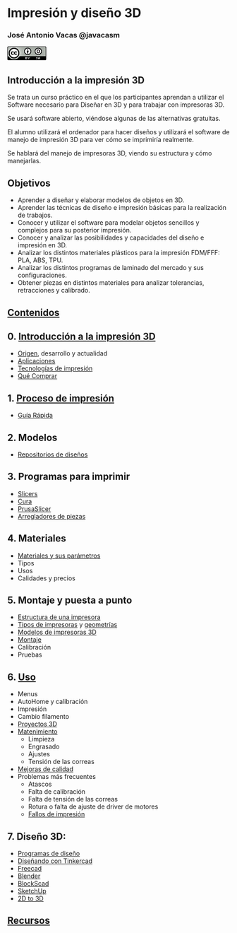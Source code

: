 # Impresión y diseño 3D 

### José Antonio Vacas @javacasm

![CCbySA](images/CCbySQ_88x31.png)

## Introducción a la impresión 3D

Se trata un curso práctico en el que los participantes aprendan a utilizar el Software necesario para Diseñar en 3D y para trabajar con impresoras 3D.

Se usará software abierto, viéndose algunas de las alternativas gratuitas.

El alumno utilizará el ordenador para hacer diseños y utilizará el software de manejo de impresión 3D para ver cómo se imprimiría realmente.

Se hablará del manejo de impresoras 3D, viendo su estructura y cómo manejarlas.

## Objetivos

* Aprender a diseñar y elaborar modelos de objetos en 3D.
* Aprender las técnicas de diseño e impresión básicas para la realización de trabajos.
* Conocer y utilizar el software para modelar objetos sencillos y complejos para su posterior impresión.
* Conocer y analizar las posibilidades y capacidades del diseño e impresión en 3D.
* Analizar los distintos materiales plásticos para la impresión FDM/FFF: PLA, ABS, TPU.
* Analizar los distintos programas de laminado del mercado y sus configuraciones.
* Obtener piezas en distintos materiales para analizar tolerancias, retracciones y calibrado.

## [Contenidos](./0.0.0.indice.md)

## 0. [Introducción a la impresión 3D](./0.0.Introduccion3D.md)
* [Origen](./0.1.Historia.md), desarrollo y actualidad
* [Aplicaciones](./0.2.Aplicaciones.md)
* [Tecnologías de impresión](./0.3.Tecnologias3D.md)
* [Qué Comprar](./0.4.ComprarImpresora3D.md)

## 1. [Proceso de impresión](./1.0.ProcesoImpresion3D.md)
* [Guía Rápida](./0.5.GuiaRapida.md)

## 2. Modelos
* [Repositorios de diseños](./2.0.Repositorios.md)
    
## 3. Programas para imprimir
* [Slicers](./3.0.Slicers.md)
* [Cura](./3.1.Cura.md)
* [PrusaSlicer](./3.2.Prusaslicer.md)
* [Arregladores de piezas](./3.4.ReparacionPiezas.md)

  
## 4. Materiales
* [Materiales y sus parámetros](./2.5.Filamentos.md)
* Tipos
* Usos
* Calidades y precios

## 5. Montaje y puesta a punto
* [Estructura de una impresora](./4.0.0.EstructuraImpresora3D.md)
* [Tipos de impresoras](5.1.0.Impresoras3D.md) y [geometrías](./4.1.0.Geometrías.md)
* [Modelos de impresoras 3D](./4.1.7.Impresoras3D_variantes.md)
* [Montaje](./4.2.Montaje_Ender3.md)
* Calibración
* Pruebas

## 6. [Uso](./5.0.0.UsoImpresoras3D.md)
* Menus
* AutoHome y calibración
* Impresión
* Cambio filamento
* [Proyectos 3D](./6.6.Proyectos3D.md)
* [Matenimiento](./7.0.Mantenimiento.md)
    * Limpieza
    * Engrasado
    * Ajustes
    * Tensión de las correas
* [Mejoras de calidad](./6.9.0.MejoraCalidad.md)
* Problemas más frecuentes
    * Atascos
    * Falta de calibración
    * Falta de tensión de las correas
    * Rotura o falta de ajuste de driver de motores
    * [Fallos de impresión](./8.0.0.FallosImpresion.md)

## 7. Diseño 3D: 
* [Programas de diseño](./9.0.HerramientasDiseño3D.md)
* [Diseñando con Tinkercad](./9.2.0.Tinkercad.md)
* [Freecad](./9.3.Freecad.md)
* [Blender](./9.4.Blender.md)
* [BlockScad](./9.6.BlockScad.md)
* [SketchUp](./9.5.SketchUp.md)
* [2D to 3D](9.9.2d-To-3D.md)
    

## [Recursos](./Recursos.md)



  